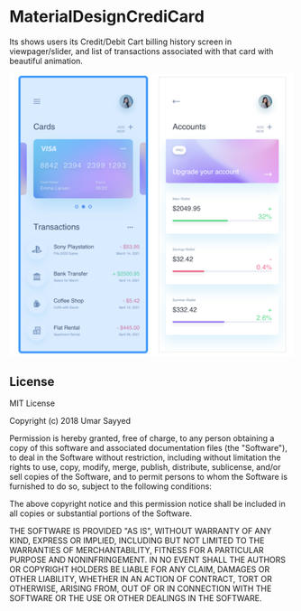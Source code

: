 # MaterialDesignCrediCard
Its shows users its Credit/Debit Cart billing history screen in viewpager/slider, and list of transactions associated with that card with beautiful animation.

![screenshot](https://github.com/SayyedUmar/MaterialDesignCrediCard/blob/master/download_20190203_224131.png) 


## License

MIT License

Copyright (c) 2018 Umar Sayyed

Permission is hereby granted, free of charge, to any person obtaining a copy
of this software and associated documentation files (the "Software"), to deal
in the Software without restriction, including without limitation the rights
to use, copy, modify, merge, publish, distribute, sublicense, and/or sell
copies of the Software, and to permit persons to whom the Software is
furnished to do so, subject to the following conditions:

The above copyright notice and this permission notice shall be included in all
copies or substantial portions of the Software.

THE SOFTWARE IS PROVIDED "AS IS", WITHOUT WARRANTY OF ANY KIND, EXPRESS OR
IMPLIED, INCLUDING BUT NOT LIMITED TO THE WARRANTIES OF MERCHANTABILITY,
FITNESS FOR A PARTICULAR PURPOSE AND NONINFRINGEMENT. IN NO EVENT SHALL THE
AUTHORS OR COPYRIGHT HOLDERS BE LIABLE FOR ANY CLAIM, DAMAGES OR OTHER
LIABILITY, WHETHER IN AN ACTION OF CONTRACT, TORT OR OTHERWISE, ARISING FROM,
OUT OF OR IN CONNECTION WITH THE SOFTWARE OR THE USE OR OTHER DEALINGS IN THE
SOFTWARE.
